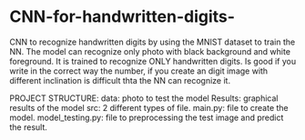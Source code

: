 # CNN-for-handwritten-digits-
CNN to recognize handwritten digits by using the MNIST dataset to train the NN.
The model can recognize only photo with black background and white foreground. It is trained to recognize ONLY handwritten digits. Is good if you write in the correct way the number, if you create an digit image with different inclination is difficult thta the NN can recognize it.

PROJECT STRUCTURE:
data: photo to test the model
Results: graphical results of the model
src: 2 different types of file. main.py: file to create the model. model_testing.py: file to preprocessing the test image and predict the result.

